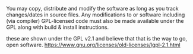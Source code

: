 You may copy, distribute and modify the software as long as you track changes/dates in source files. 
Any modifications to or software including (via compiler) GPL-licensed code must also be made 
available under the GPL along with build & install instructions.

these are shown under the GPL v2.1 and believe that that is the way to go, open software.
https://www.gnu.org/licenses/old-licenses/lgpl-2.1.html
